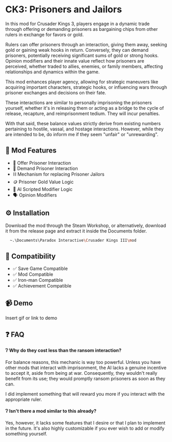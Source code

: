 
# CK3: Prisoners and Jailors

In this mod for Crusader Kings 3, players engage in a dynamic trade through offering or demanding prisoners as bargaining chips from other rulers in exchange for favors or gold.

Rulers can offer prisoners through an interaction, giving them away, seeking gold or gaining weak hooks in return. Conversely, they can demand prisoners, potentially receiving significant sums of gold or strong hooks. Opinion modifiers and their innate value reflect how prisoners are perceived, whether traded to allies, enemies, or family members, affecting relationships and dynamics within the game.

This mod enhances player agency, allowing for strategic maneuvers like acquiring important characters, strategic hooks, or influencing wars through prisoner exchanges and decisions on their fate.

These interactions are similar to personally imprisoning the prisoners yourself, whether it's in releasing them or acting as a bridge to the cycle of release, recapture, and reimprisonment tedium. They will incur penalties. 

With that said, these balance values strictly derive from existing numbers pertaining to hostile, vassal, and hostage interactions. However, while they are intended to be, do inform me if they seem "unfair" or "unrewarding".


## 🔧 Mod Features

- 🤴 Offer Prisoner Interaction
- 👸 Demand Prisoner Interaction
- ⛓️ Mechanism for replacing Prisoner Jailors
- 🪙 Prisoner Gold Value Logic
- 🤖 AI Scripted Modifier Logic
- 🗣️ Opinion Modifiers


## ⚙️ Installation

Download the mod through the Steam Workshop, or alternatively, download it from the release page and extract it inside the Documents folder.

```bash
  ~.\Documents\Paradox Interactive\Crusader Kings III\mod
```
## 🔗 Compatibility
- ✅ Save Game Compatible
- ✅ Mod Compatible
- ✅ Iron-man Compatible
- ✅ Achievement Compatible
## 📹 Demo

Insert gif or link to demo


## ❓ FAQ

#### ❔ Why do they cost less than the ransom interaction?

For balance reasons, this mechanic is way too powerful. Unless you have other mods that interact with imprisonment, the AI lacks a genuine incentive to accept it, aside from being at war. Consequently, they wouldn't really benefit from its use; they would promptly ransom prisoners as soon as they can.

I did implement something that will reward you more if you interact with the appropriate ruler.

#### ❔ Isn't there a mod similar to this already?

Yes, however, it lacks some features that I desire or that I plan to implement in the future. It's also highly customizable if you ever wish to add or modify something yourself.

